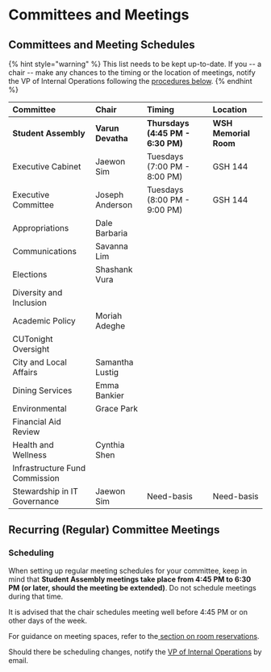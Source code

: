 # Committees and Meetings

## Committees and Meeting Schedules

{% hint style="warning" %}
This list needs to be kept up-to-date. If you -- a chair -- make any chances to the timing or the location of meetings, notify the VP of Internal Operations following the [procedures below](committee-meetings.md#recurring-regular-committee-meetings).
{% endhint %}

| Committee | Chair | Timing | Location |
| :--- | :--- | :--- | :--- |
| **Student Assembly** | **Varun Devatha** | **Thursdays \(4:45 PM - 6:30 PM\)** | **WSH Memorial Room** |
| Executive Cabinet | Jaewon Sim | Tuesdays \(7:00 PM - 8:00 PM\) | GSH 144 |
| Executive Committee | Joseph Anderson | Tuesdays \(8:00 PM - 9:00 PM\) | GSH 144 |
| Appropriations | Dale Barbaria |  |  |
| Communications | Savanna Lim |  |  |
| Elections | Shashank Vura |  |  |
| Diversity and Inclusion |  |  |  |
| Academic Policy | Moriah Adeghe |  |  |
| CUTonight Oversight |  |  |  |
| City and Local Affairs | Samantha Lustig |  |  |
| Dining Services | Emma Bankier |  |  |
| Environmental | Grace Park |  |  |
| Financial Aid Review |  |  |  |
| Health and Wellness | Cynthia Shen |  |  |
| Infrastructure Fund Commission |  |  |  |
| Stewardship in IT Governance | Jaewon Sim | Need-basis | Need-basis |

## Recurring \(Regular\) Committee Meetings

### Scheduling

When setting up regular meeting schedules for your committee, keep in mind that **Student Assembly meetings take place from 4:45 PM to 6:30 PM \(or later, should the meeting be extended\)**. Do not schedule meetings during that time.

It is advised that the chair schedules meeting well before 4:45 PM or on other days of the week.

For guidance on meeting spaces, refer to the[ section on room reservations](../logistics/room-reservations.md).

Should there be scheduling changes, notify the [VP of Internal Operations](../assembly-operations/student-assembly-leadership.md#vice-president-of-internal-operations) by email.

